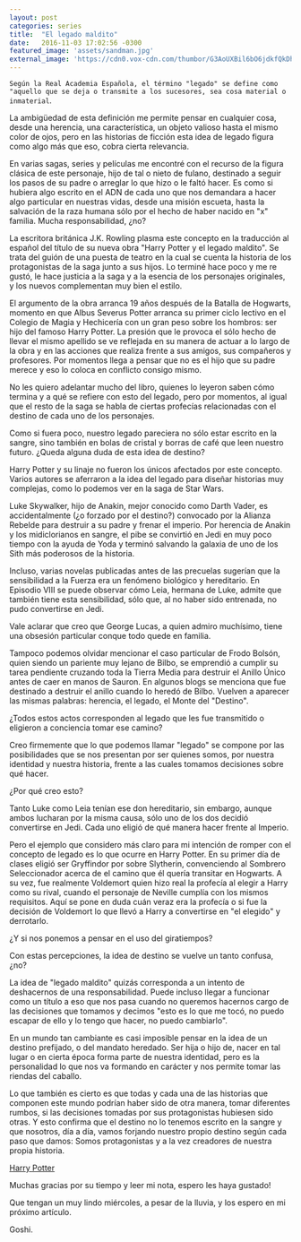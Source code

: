 ```yaml
---
layout: post
categories: series
title:  "El legado maldito"
date:   2016-11-03 17:02:56 -0300
featured_image: 'assets/sandman.jpg'
external_image: 'https://cdn0.vox-cdn.com/thumbor/G3AoUXBil6bO6jdkfQkDhWCdM18=/0x273:1200x1073/720x480/filters:focal(0x273:1200x1073):format(webp)/cdn3.vox-cdn.com/uploads/chorus_image/image/50306837/link_Qgpq3BbmMdohmEGjkKxLeSwJaJFtZGnM_own.0.0.jpg'
---
```

``Según la Real Academia Española, el término "legado" se define como "aquello que se deja o transmite a los sucesores, sea cosa material o inmaterial``.  


La ambigüedad de esta definición me permite pensar en cualquier cosa, desde una herencia, una característica, un objeto valioso hasta el mismo color de ojos, pero en las historias de ficción esta idea de legado figura como algo más que eso, cobra cierta relevancia.

En varias sagas, series y películas me encontré con el recurso de la figura clásica de este personaje, hijo de tal o nieto de fulano, destinado a seguir los pasos de su padre o arreglar lo que hizo o le faltó hacer. Es como si hubiera algo escrito en el ADN de cada uno que nos demandara a hacer algo particular en nuestras vidas, desde una misión escueta, hasta la salvación de la raza humana sólo por el hecho de haber nacido en "x" familia. Mucha responsabilidad, ¿no?

La escritora británica J.K. Rowling plasma este concepto en la traducción al español del título de su nueva obra "Harry Potter y el legado maldito". Se trata del guión de una puesta de teatro en la cual se cuenta la historia de los protagonistas de la saga junto a sus hijos. Lo terminé hace poco y me re gustó, le hace justicia a la saga y a la esencia de los personajes originales, y los nuevos complementan muy bien el estilo.

El argumento de la obra arranca 19 años después de la Batalla de Hogwarts, momento en que Albus Severus Potter arranca su primer ciclo lectivo en el Colegio de Magia y Hechicería con un gran peso sobre los hombros: ser hijo del famoso Harry Potter. La presión que le provoca el sólo hecho de llevar el mismo apellido se ve reflejada en su manera de actuar a lo largo de la obra y en las acciones que realiza frente a sus amigos, sus compañeros y profesores. Por momentos llega a pensar que no es el hijo que su padre merece y eso lo coloca en conflicto consigo mismo.

No les quiero adelantar mucho del libro, quienes lo leyeron saben cómo termina y a qué se refiere con esto del legado, pero por momentos, al igual que el resto de la saga se habla de ciertas profecías relacionadas con el destino de cada uno de los personajes.

Como si fuera poco, nuestro legado pareciera no sólo estar escrito en la sangre, sino también en bolas de cristal y borras de café que leen nuestro futuro. ¿Queda alguna duda de esta idea de destino?

Harry Potter y su linaje no fueron los únicos afectados por este concepto. Varios autores se aferraron a la idea del legado para diseñar historias muy complejas, como lo podemos ver en la saga de Star Wars.

Luke Skywalker, hijo de Anakin, mejor conocido como Darth Vader, es accidentalmente (¿o forzado por el destino?) convocado por la Alianza Rebelde para destruir a su padre y frenar el imperio. Por herencia de Anakin y los midiclorianos en sangre, el pibe se convirtió en Jedi en muy poco tiempo con la ayuda de Yoda y terminó salvando la galaxia de uno de los Sith más poderosos de la historia.

Incluso, varias novelas publicadas antes de las precuelas sugerían que la sensibilidad a la Fuerza era un fenómeno biológico y hereditario. En Episodio VIII se puede observar cómo Leia, hermana de Luke, admite que también tiene esta sensibilidad, sólo que, al no haber sido entrenada, no pudo convertirse en Jedi.

Vale aclarar que creo que George Lucas, a quien admiro muchísimo, tiene una obsesión particular conque todo quede en familia.

Tampoco podemos olvidar mencionar el caso particular de Frodo Bolsón, quien siendo un pariente muy lejano de Bilbo, se emprendió a cumplir su tarea pendiente cruzando toda la Tierra Media para destruir el Anillo Único antes de caer en manos de Sauron. En algunos blogs se menciona que fue destinado a destruir el anillo cuando lo heredó de Bilbo. Vuelven a aparecer las mismas palabras: herencia, el legado, el Monte del "Destino".

¿Todos estos actos corresponden al legado que les fue transmitido o eligieron a conciencia tomar ese camino?

Creo firmemente que lo que podemos llamar "legado" se compone por las posibilidades que se nos presentan por ser quienes somos, por nuestra identidad y nuestra historia, frente a las cuales tomamos decisiones sobre qué hacer.

¿Por qué creo esto?

Tanto Luke como Leia tenían ese don hereditario, sin embargo, aunque ambos lucharan por la misma causa, sólo uno de los dos decidió convertirse en Jedi. Cada uno eligió de qué manera hacer frente al Imperio.

Pero el ejemplo que considero más claro para mi intención de romper con el concepto de legado es lo que ocurre en Harry Potter. En su primer día de clases eligió ser Gryffindor por sobre Slytherin, convenciendo al Sombrero Seleccionador acerca de el camino que él quería transitar en Hogwarts. A su vez, fue realmente Voldemort quien hizo real la profecía al elegir a Harry como su rival, cuando el personaje de Neville cumplía con los mismos requisitos. Aquí se pone en duda cuán veraz era la profecía o si fue la decisión de Voldemort lo que llevó a Harry a convertirse en "el elegido" y derrotarlo.

¿Y si nos ponemos a pensar en el uso del giratiempos?

Con estas percepciones, la idea de destino se vuelve un tanto confusa, ¿no?

La idea de "legado maldito" quizás corresponda a un intento de deshacernos de una responsabilidad. Puede incluso llegar a funcionar como un título a eso que nos pasa cuando no queremos hacernos cargo de las decisiones que tomamos y decimos "esto es lo que me tocó, no puedo escapar de ello y lo tengo que hacer, no puedo cambiarlo".

En un mundo tan cambiante es casi imposible pensar en la idea de un destino prefijado, o del mandato heredado. Ser hija o hijo de, nacer en tal lugar o en cierta época forma parte de nuestra identidad, pero es la personalidad lo que nos va formando en carácter y nos permite tomar las riendas del caballo.

Lo que también es cierto es que todas y cada una de las historias que componen este mundo podrían haber sido de otra manera, tomar diferentes rumbos, si las decisiones tomadas por sus protagonistas hubiesen sido otras. Y esto confirma que el destino no lo tenemos escrito en la sangre y que nosotros, día a día, vamos forjando nuestro propio destino según cada paso que damos: Somos protagonistas y a la vez creadores de nuestra propia historia.


[Harry Potter](https://3.bp.blogspot.com/-IKAuZmUZnHY/WAfAEORVoAI/AAAAAAAAAY0/j8DABYGpgW4lWOtn8s721MrXtuBX9mWrQCLcB/s320/harry-potter-order-phoenix-zumruduanka-yoldasligi-film-kehanet-kure-esrar-dairesi.gif)


Muchas gracias por su tiempo y leer mi nota, espero les haya gustado!

Que tengan un muy lindo miércoles, a pesar de la lluvia, y los espero en mi próximo artículo.

Goshi.
